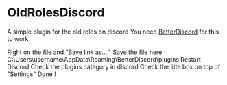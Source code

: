 # OldRolesDiscord
A simple plugin for the old roles on discord 
You need [BetterDiscord](https://betterdiscord.net/home/) for this to work.

Right on the file and "Save link as...."
Save the file here C:\Users\username\AppData\Roaming\BetterDiscord\plugins
Restart Discord
Check the plugins category in discord
Check the litte box on top of "Settings"
Done !

